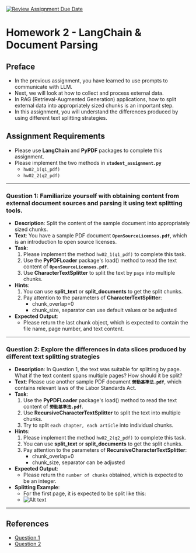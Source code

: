 [![Review Assignment Due Date](https://classroom.github.com/assets/deadline-readme-button-22041afd0340ce965d47ae6ef1cefeee28c7c493a6346c4f15d667ab976d596c.svg)](https://classroom.github.com/a/MIand_y9)
# Homework 2 - LangChain & Document Parsing

## Preface

* In the previous assignment, you have learned to use prompts to communicate with LLM.
* Next, we will look at how to collect and process external data.
* In RAG (Retrieval-Augmented Generation) applications, how to split external data into appropriately sized chunks is an important step.
* In this assignment, you will understand the differences produced by using different text splitting strategies.

## Assignment Requirements

* Please use **LangChain** and **PyPDF** packages to complete this assignment.
* Please implement the two methods in **`student_assignment.py`**
    * `hw02_1(q1_pdf)`
    * `hw02_2(q2_pdf)`

---

### Question 1: Familiarize yourself with obtaining content from external document sources and parsing it using text splitting tools.

* **Description**: Split the content of the sample document into appropriately sized chunks.
* **Text**: You have a sample PDF document **`OpenSourceLicenses.pdf`**, which is an introduction to open source licenses.
* **Task**:
  1. Please implement the method `hw02_1(q1_pdf)` to complete this task.
  2. Use the **PyPDFLoader** package's load() method to read the text content of **`OpenSourceLicenses.pdf`**.
  3. Use **CharacterTextSplitter** to split the text by `page` into multiple chunks.
* **Hints**:
  1. You can use **split_text** or **split_documents** to get the split chunks.
  2. Pay attention to the parameters of **CharacterTextSplitter**:
      - chunk_overlap=0
      - chunk_size, separator can use default values or be adjusted
* **Expected Output**:
  - Please return the last chunk object, which is expected to contain the file name, page number, and text content.

---

### Question 2: Explore the differences in data slices produced by different text splitting strategies

* **Description**: In Question 1, the text was suitable for splitting by page. What if the text content spans multiple pages? How should it be split?
* **Text**: Please use another sample PDF document **`勞動基準法.pdf`**, which contains relevant laws of the Labor Standards Act.
* **Task**:
  1. Use the **PyPDFLoader** package's load() method to read the text content of **`勞動基準法.pdf`**.
  2. Use **RecursiveCharacterTextSplitter** to split the text into multiple chunks.
  3. Try to split `each chapter, each article` into individual chunks.
* **Hints**:
  1. Please implement the method `hw02_2(q2_pdf)` to complete this task.
  2. You can use **split_text** or **split_documents** to get the split chunks.
  3. Pay attention to the parameters of **RecursiveCharacterTextSplitter**:
      - chunk_overlap=0
      - chunk_size, separator can be adjusted
* **Expected Output**:
  - Please return the `number of chunks` obtained, which is expected to be an integer.
* **Splitting Example**:
  - For the first page, it is expected to be split like this:
  - ![Alt text](./chunks_example.png "Optional title")

---

## References
- [Question 1](https://python.langchain.com/api_reference/text_splitters/character/langchain_text_splitters.character.CharacterTextSplitter.html)
- [Question 2](https://python.langchain.com/api_reference/text_splitters/character/langchain_text_splitters.character.RecursiveCharacterTextSplitter.html)